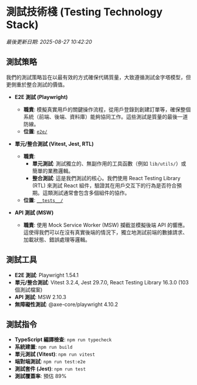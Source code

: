 # 測試技術棧 (Testing Technology Stack)

_最後更新日期: 2025-08-27 10:42:20_

## 測試策略

我們的測試策略旨在以最有效的方式確保代碼質量，大致遵循測試金字塔模型，但更側重於整合測試的價值。

- **E2E 測試 (Playwright)**
  - **職責**: 模擬真實用戶的關鍵操作流程，從用戶登錄到創建訂單等，確保整個系統（前端、後端、資料庫）能夠協同工作。這些測試是質量的最後一道防線。
  - **位置**: [`e2e/`](../../e2e/)

- **單元/整合測試 (Vitest, Jest, RTL)**
  - **職責**:
    - **單元測試**: 測試獨立的、無副作用的工具函數（例如 `lib/utils/`）或簡單的業務邏輯。
    - **整合測試**: 這是我們測試的核心。我們使用 React Testing Library (RTL) 來測試 React 組件，驗證其在用戶交互下的行為是否符合預期。這類測試通常會包含多個組件的協作。
  - **位置**: [`__tests__/`](../../__tests__/)

- **API 測試 (MSW)**
  - **職責**: 使用 Mock Service Worker (MSW) 攔截並模擬後端 API 的響應。這使得我們可以在沒有真實後端的情況下，獨立地測試前端的數據請求、加載狀態、錯誤處理等邏輯。

## 測試工具

- **E2E 測試**: Playwright 1.54.1
- **單元/整合測試**: Vitest 3.2.4, Jest 29.7.0, React Testing Library 16.3.0 (103個測試檔案)
- **API 測試**: MSW 2.10.3
- **無障礙性測試**: @axe-core/playwright 4.10.2

## 測試指令

- **TypeScript 編譯檢查**: `npm run typecheck`
- **系統建置**: `npm run build`
- **單元測試 (Vitest)**: `npm run vitest`
- **端對端測試**: `npm run test:e2e`
- **測試套件 (Jest)**: `npm run test`
- **測試覆蓋率**: 預估 89%
